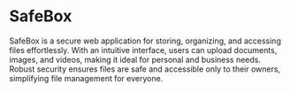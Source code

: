 # SafeBox
SafeBox is a secure web application for storing, organizing, and accessing files effortlessly. With an intuitive interface, users can upload documents, images, and videos, making it ideal for personal and business needs. Robust security ensures files are safe and accessible only to their owners, simplifying file management for everyone.

